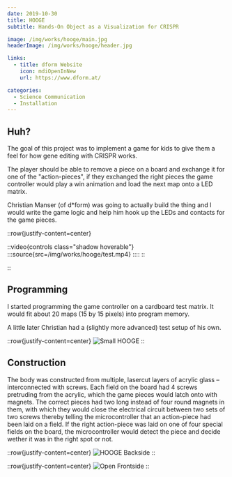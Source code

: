 ```yaml
---
date: 2019-10-30
title: HOOGE
subtitle: Hands-On Object as a Visualization for CRISPR

image: /img/works/hooge/main.jpg
headerImage: /img/works/hooge/header.jpg

links: 
  - title: dform Website
    icon: mdiOpenInNew
    url: https://www.dform.at/

categories:
  - Science Communication
  - Installation
---
```


## Huh?

The goal of this project was to implement a game for kids to give them a feel for how gene editing with CRISPR works.

The player should be able to remove a piece on a board and exchange it for one of the "action-pieces", if they exchanged the right pieces the game controller would play a win animation and load the next map onto a LED matrix.

Christian Manser (of d*form) was going to actually build the thing and I would write the game logic and help him hook up the LEDs and contacts for the game pieces.

::row{justify-content=center}

::video{controls class="shadow hoverable"}
:::source{src=/img/works/hooge/test.mp4}
::::
::

::

## Programming

I started programming the game controller on a cardboard test matrix. It would fit about 20 maps (15 by 15 pixels) into program memory.

A little later Christian had a (slightly more advanced) test setup of his own.

::row{justify-content=center}
![Small HOOGE](/img/works/hooge/small_hooge.jpg)
::

## Construction

The body was constructed from multiple, lasercut layers of acrylic glass – interconnected with screws. Each field on the board had 4 screws pretruding from the acrylic, which the game pieces would latch onto with magnets. The correct pieces had two long instead of four round magnets in them, with which they would close the electrical circuit between two sets of two screws thereby telling the microcontroller that an action-piece had been laid on a field. If the right action-piece was laid on one of four special fields on the board, the microcontroller would detect the piece and decide wether it was in the right spot or not.

::row{justify-content=center}
![HOOGE Backside](/img/works/hooge/hooge_backside.jpg)
::

::row{justify-content=center}
![Open Frontside](/img/works/hooge/frontside_open.jpg)
::